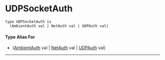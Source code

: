 # UDPSocketAuth

```pony
type UDPSocketAuth is
  (AmbientAuth val | NetAuth val | UDPAuth val)
```

#### Type Alias For

* ([AmbientAuth](builtin-AmbientAuth) val | [NetAuth](net-NetAuth) val | [UDPAuth](net-UDPAuth) val)

---

